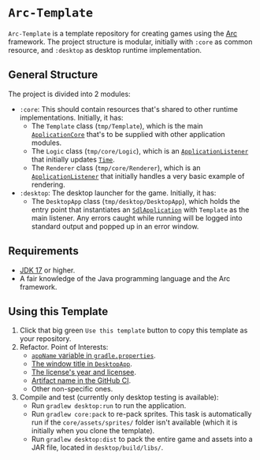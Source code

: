 # `Arc-Template`
`Arc-Template` is a template repository for creating games using the [Arc](https://github.com/Anuken/Arc) framework. The project structure is modular, initially with `:core` as common resource, and `:desktop` as desktop runtime implementation.

## General Structure
The project is divided into 2 modules:
- `:core`: This should contain resources that's shared to other runtime implementations. Initially, it has:
  - The `Template` class (`tmp/Template`), which is the main [`ApplicationCore`](https://github.com/Anuken/Arc/blob/v139/arc-core/src/arc/ApplicationCore.java) that's to be supplied with other application modules.
  - The `Logic` class (`tmp/core/Logic`), which is an [`ApplicationListener`](https://github.com/Anuken/Arc/blob/v139/arc-core/src/arc/ApplicationListener.java) that initially updates [`Time`](https://github.com/Anuken/Arc/blob/v139/arc-core/src/arc/util/Time.java).
  - The `Renderer` class (`tmp/core/Renderer`), which is an [`ApplicationListener`](https://github.com/Anuken/Arc/blob/v139/arc-core/src/arc/ApplicationListener.java) that initially handles a very basic example of rendering.
- `:desktop`: The desktop launcher for the game. Initially, it has:
  - The `DesktopApp` class (`tmp/desktop/DesktopApp`), which holds the entry point that instantiates an [`SdlApplication`](https://github.com/Anuken/Arc/blob/v139/backends/backend-sdl/src/arc/backend/sdl/SdlApplication.java) with `Template` as the main listener. Any errors caught while running will be logged into standard output and popped up in an error window.

## Requirements
- [JDK 17](https://adoptium.net/temurin/releases/) or higher.
- A fair knowledge of the Java programming language and the Arc framework.

## Using this Template
1. Click that big green `Use this template` button to copy this template as your repository.
2. Refactor. Point of Interests:
    - [`appName` variable in `gradle.properties`](https://github.com/GlennFolker/Arc-Template/blob/master/gradle.properties#L2).
    - [The window title in `DesktopApp`](https://github.com/GlennFolker/Arc-Template/blob/master/desktop/src/tmp/desktop/DesktopApp.java#L14).
    - [The license's year and licensee](https://github.com/GlennFolker/Arc-Template/blob/master/LICENSE#L3).
    - [Artifact name in the GitHub CI](https://github.com/GlennFolker/Arc-Template/blob/master/.github/workflows/push.yml#L22-L23).
    - Other non-specific ones.
3. Compile and test (currently only desktop testing is available):
    - Run `gradlew desktop:run` to run the application.
    - Run `gradlew core:pack` to re-pack sprites. This task is automatically run if the `core/assets/sprites/` folder isn't available (which it is initially when you clone the template).
    - Run `gradlew desktop:dist` to pack the entire game and assets into a JAR file, located in `desktop/build/libs/`.

